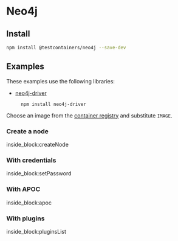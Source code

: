 # Neo4j

## Install

```bash
npm install @testcontainers/neo4j --save-dev
```

## Examples

These examples use the following libraries:

- [neo4j-driver](https://www.npmjs.com/package/neo4j-driver)

        npm install neo4j-driver

Choose an image from the [container registry](https://hub.docker.com/_/neo4j) and substitute `IMAGE`.

### Create a node

<!--codeinclude-->
[](../../packages/modules/neo4j/src/neo4j-container.test.ts) inside_block:createNode
<!--/codeinclude-->

### With credentials

<!--codeinclude-->
[](../../packages/modules/neo4j/src/neo4j-container.test.ts) inside_block:setPassword
<!--/codeinclude-->

### With APOC

<!--codeinclude-->
[](../../packages/modules/neo4j/src/neo4j-container.test.ts) inside_block:apoc
<!--/codeinclude-->

### With plugins

<!--codeinclude-->
[](../../packages/modules/neo4j/src/neo4j-container.test.ts) inside_block:pluginsList
<!--/codeinclude-->
